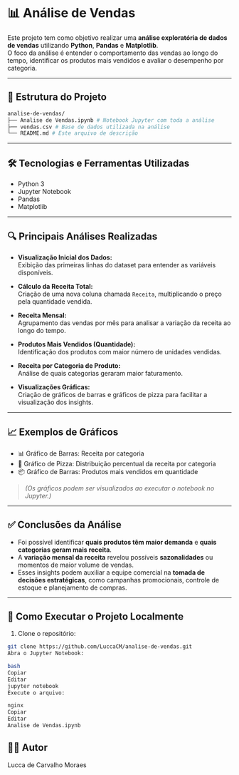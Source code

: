 # 📊 Análise de Vendas

Este projeto tem como objetivo realizar uma **análise exploratória de dados de vendas** utilizando **Python**, **Pandas** e **Matplotlib**.  
O foco da análise é entender o comportamento das vendas ao longo do tempo, identificar os produtos mais vendidos e avaliar o desempenho por categoria.

---

## 📂 Estrutura do Projeto
```bash
analise-de-vendas/
├── Analise de Vendas.ipynb # Notebook Jupyter com toda a análise
├── vendas.csv # Base de dados utilizada na análise
└── README.md # Este arquivo de descrição
````


---

## 🛠️ Tecnologias e Ferramentas Utilizadas

- Python 3
- Jupyter Notebook
- Pandas
- Matplotlib

---

## 🔍 Principais Análises Realizadas

- **Visualização Inicial dos Dados:**  
  Exibição das primeiras linhas do dataset para entender as variáveis disponíveis.

- **Cálculo da Receita Total:**  
  Criação de uma nova coluna chamada `Receita`, multiplicando o preço pela quantidade vendida.

- **Receita Mensal:**  
  Agrupamento das vendas por mês para analisar a variação da receita ao longo do tempo.

- **Produtos Mais Vendidos (Quantidade):**  
  Identificação dos produtos com maior número de unidades vendidas.

- **Receita por Categoria de Produto:**  
  Análise de quais categorias geraram maior faturamento.

- **Visualizações Gráficas:**  
  Criação de gráficos de barras e gráficos de pizza para facilitar a visualização dos insights.

---

## 📈 Exemplos de Gráficos

- 📊 Gráfico de Barras: Receita por categoria
- 🥧 Gráfico de Pizza: Distribuição percentual da receita por categoria
- 📦 Gráfico de Barras: Produtos mais vendidos em quantidade

> *(Os gráficos podem ser visualizados ao executar o notebook no Jupyter.)*

---

## ✅ Conclusões da Análise

- Foi possível identificar **quais produtos têm maior demanda** e **quais categorias geram mais receita**.
- A **variação mensal da receita** revelou possíveis **sazonalidades** ou momentos de maior volume de vendas.
- Esses insights podem auxiliar a equipe comercial na **tomada de decisões estratégicas**, como campanhas promocionais, controle de estoque e planejamento de compras.

---

## 🚀 Como Executar o Projeto Localmente

1. Clone o repositório:

```bash
git clone https://github.com/LuccaCM/analise-de-vendas.git
Abra o Jupyter Notebook:

bash
Copiar
Editar
jupyter notebook
Execute o arquivo:

nginx
Copiar
Editar
Analise de Vendas.ipynb

````
## 👨‍💻 Autor
Lucca de Carvalho Moraes
